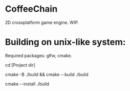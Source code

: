 # CoffeeChain
2D crossplatform game engine. WIP.
# Building on unix-like system:
Required packages: glfw, cmake.

cd [Project dir]

cmake -B ./build && cmake --build ./build

cmake --install ./build
